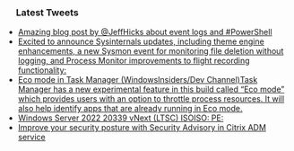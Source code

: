 <h3><a href="https://twitter.com/endi24"><img height=16 src="https://upload.wikimedia.org/wikipedia/sco/9/9f/Twitter_bird_logo_2012.svg"></a> Latest Tweets</h3>

<!-- BLOG-POST-LIST:START -->
- [Amazing blog post by @JeffHicks about event logs and #PowerShell](https://rss.app/articles/cb4e791f6f6d729c074351566bd3a7c508111d6e1a31b6e890b6c809918773d2f150f40f61dcd760f3a06f7ed9120f9364d46ae3c1)
- [Excited to announce Sysinternals updates, including theme engine enhancements, a new Sysmon event for monitoring file deletion without logging, and Process Monitor improvements to flight recording functionality:](https://rss.app/articles/cb4e791f6f6d729c074351566bd3a7c508111d6e123ea0ead0f794098c8868d1eb1cad132a9c8f2cb6e1757cdc1c0b9a64d66ee9c5177d12833dc56188c2)
- [Eco mode in Task Manager (WindowsInsiders/Dev Channel)Task Manager has a new experimental feature in this build called “Eco mode” which provides users with an option to throttle process resources. It will also help identify apps that are already running in Eco mode.](https://rss.app/articles/cb4e791f6f6d729c074351566bd3a7c508111d6e1a31b6e890b6c809918773d2f150f40f61dcd76af4a6637ddf16079463d36de0c1)
- [Windows Server 2022 20339 vNext (LTSC) ISOISO:  PE:](https://rss.app/articles/cb4e791f6f6d729c074351566bd3a7c508111d6e3c14a1d5c7e18f3480917488f10ba4482c9bc169f0aa6e74dd120d9a69d461e5c71b78168333)
- [Improve your security posture with Security Advisory in Citrix ADM service](https://rss.app/articles/cb4e791f6f6d729c074351566bd3a7c508111d6e1a31b6e890b6c809918773d2f150f40f61dcd768f7a36b7bdd10099060d360e3c1)
<!-- BLOG-POST-LIST:END -->
